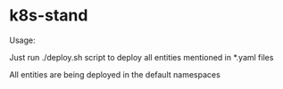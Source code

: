 # k8s-stand
Usage:

Just run ./deploy.sh script to deploy all entities mentioned in *.yaml files


All entities are being deployed in the default namespaces


